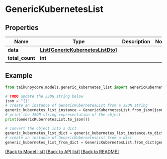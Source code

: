 # GenericKubernetesList


## Properties

Name | Type | Description | Notes
------------ | ------------- | ------------- | -------------
**data** | [**List[GenericKubernetesListDto]**](GenericKubernetesListDto.md) |  | 
**total_count** | **int** |  | 

## Example

```python
from taikunpycore.models.generic_kubernetes_list import GenericKubernetesList

# TODO update the JSON string below
json = "{}"
# create an instance of GenericKubernetesList from a JSON string
generic_kubernetes_list_instance = GenericKubernetesList.from_json(json)
# print the JSON string representation of the object
print(GenericKubernetesList.to_json())

# convert the object into a dict
generic_kubernetes_list_dict = generic_kubernetes_list_instance.to_dict()
# create an instance of GenericKubernetesList from a dict
generic_kubernetes_list_from_dict = GenericKubernetesList.from_dict(generic_kubernetes_list_dict)
```
[[Back to Model list]](../README.md#documentation-for-models) [[Back to API list]](../README.md#documentation-for-api-endpoints) [[Back to README]](../README.md)


